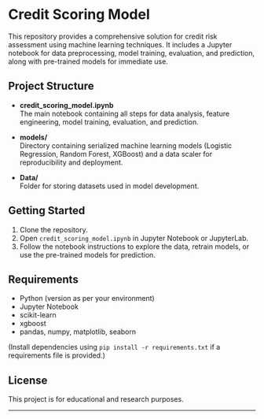 # Credit Scoring Model

This repository provides a comprehensive solution for credit risk assessment using machine learning techniques. It includes a Jupyter notebook for data preprocessing, model training, evaluation, and prediction, along with pre-trained models for immediate use.

## Project Structure

- **credit_scoring_model.ipynb**  
  The main notebook containing all steps for data analysis, feature engineering, model training, evaluation, and prediction.

- **models/**  
  Directory containing serialized machine learning models (Logistic Regression, Random Forest, XGBoost) and a data scaler for reproducibility and deployment.

- **Data/**  
  Folder for storing datasets used in model development.

## Getting Started

1. Clone the repository.
2. Open `credit_scoring_model.ipynb` in Jupyter Notebook or JupyterLab.
3. Follow the notebook instructions to explore the data, retrain models, or use the pre-trained models for prediction.

## Requirements

- Python (version as per your environment)
- Jupyter Notebook
- scikit-learn
- xgboost
- pandas, numpy, matplotlib, seaborn

(Install dependencies using `pip install -r requirements.txt` if a requirements file is provided.)

## License

This project is for educational and research purposes.

---
